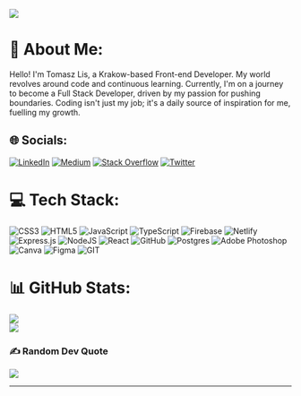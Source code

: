 [![](https://visitcount.itsvg.in/api?id=13-Tommy&icon=0&color=12)](https://visitcount.itsvg.in)
# 💫 About Me:
Hello! I'm Tomasz Lis, a Krakow-based Front-end Developer. My world revolves around code and continuous learning. Currently, I'm on a journey to become a Full Stack Developer, driven by my passion for pushing boundaries. Coding isn't just my job; it's a daily source of inspiration for me, fuelling my growth.


## 🌐 Socials:
[![LinkedIn](https://img.shields.io/badge/LinkedIn-%230077B5.svg?logo=linkedin&logoColor=white)](https://linkedin.com/in/tomasz-lis-67b879261) [![Medium](https://img.shields.io/badge/Medium-12100E?logo=medium&logoColor=white)](https://medium.com/@@13__TOMMY) [![Stack Overflow](https://img.shields.io/badge/-Stackoverflow-FE7A16?logo=stack-overflow&logoColor=white)](https://stackoverflow.com/users/13-TOMMY) [![Twitter](https://img.shields.io/badge/Twitter-%231DA1F2.svg?logo=Twitter&logoColor=white)](https://twitter.com/13___tommy) 

# 💻 Tech Stack:
![CSS3](https://img.shields.io/badge/css3-%231572B6.svg?style=for-the-badge&logo=css3&logoColor=white) ![HTML5](https://img.shields.io/badge/html5-%23E34F26.svg?style=for-the-badge&logo=html5&logoColor=white) ![JavaScript](https://img.shields.io/badge/javascript-%23323330.svg?style=for-the-badge&logo=javascript&logoColor=%23F7DF1E) ![TypeScript](https://img.shields.io/badge/typescript-%23007ACC.svg?style=for-the-badge&logo=typescript&logoColor=white) ![Firebase](https://img.shields.io/badge/firebase-%23039BE5.svg?style=for-the-badge&logo=firebase) ![Netlify](https://img.shields.io/badge/netlify-%23000000.svg?style=for-the-badge&logo=netlify&logoColor=#00C7B7) ![Express.js](https://img.shields.io/badge/express.js-%23404d59.svg?style=for-the-badge&logo=express&logoColor=%2361DAFB) ![NodeJS](https://img.shields.io/badge/node.js-6DA55F?style=for-the-badge&logo=node.js&logoColor=white) ![React](https://img.shields.io/badge/react-%2320232a.svg?style=for-the-badge&logo=react&logoColor=%2361DAFB) ![GitHub](https://img.shields.io/badge/GitHub-%23121011.svg?style=for-the-badge&logo=github&logoColor=white) ![Postgres](https://img.shields.io/badge/postgres-%23316192.svg?style=for-the-badge&logo=postgresql&logoColor=white) ![Adobe Photoshop](https://img.shields.io/badge/adobephotoshop-%2331A8FF.svg?style=for-the-badge&logo=adobephotoshop&logoColor=white) ![Canva](https://img.shields.io/badge/Canva-%2300C4CC.svg?style=for-the-badge&logo=Canva&logoColor=white) 	![Figma](https://img.shields.io/badge/figma-%23F24E1E.svg?style=for-the-badge&logo=figma&logoColor=white) ![GIT](https://img.shields.io/badge/Git-fc6d26?style=for-the-badge&logo=git&logoColor=white)
# 📊 GitHub Stats:
![](https://github-readme-stats.vercel.app/api?username=13-Tommy&theme=dracula&hide_border=false&include_all_commits=false&count_private=true)<br/>
![](https://github-readme-streak-stats.herokuapp.com/?user=13-Tommy&theme=dracula&hide_border=false)<br/>

### ✍️ Random Dev Quote
![](https://quotes-github-readme.vercel.app/api?type=horizontal&theme=radical)

---

